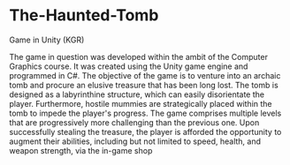 # The-Haunted-Tomb
Game in Unity (KGR)


The game in question was developed within the ambit of the Computer Graphics course. It was created using the Unity game engine and programmed in C#. The objective of the game is to venture into an archaic tomb and procure an elusive treasure that has been long lost. The tomb is designed as a labyrinthine structure, which can easily disorientate the player. Furthermore, hostile mummies are strategically placed within the tomb to impede the player's progress. The game comprises multiple levels that are progressively more challenging than the previous one. Upon successfully stealing the treasure, the player is afforded the opportunity to augment their abilities, including but not limited to speed, health, and weapon strength, via the in-game shop
